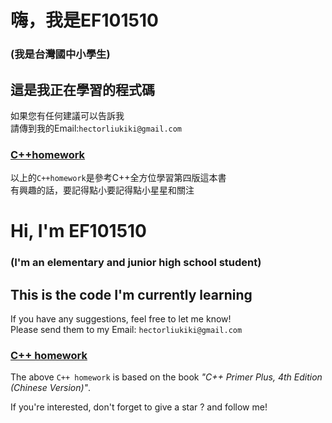 

# 嗨，我是EF101510  
### (我是台灣國中小學生)
## 這是我正在學習的程式碼
如果您有任何建議可以告訴我   
請傳到我的Email:`hectorliukiki@gmail.com`
### [C++homework ](https://reurl.cc/lz1A4v)  
以上的`C++homework`是參考C++全方位學習第四版這本書   
有興趣的話，要記得點小要記得點小星星和關注 



# Hi, I'm EF101510
### (I'm an elementary and junior high school student)
## This is the code I'm currently learning
If you have any suggestions, feel free to let me know!  
Please send them to my Email: `hectorliukiki@gmail.com`
### [C++ homework](https://reurl.cc/lz1A4v)  
The above `C++ homework` is based on the book *"C++ Primer Plus, 4th Edition (Chinese Version)"*.  

If you're interested, don't forget to give a star ? and follow me!



